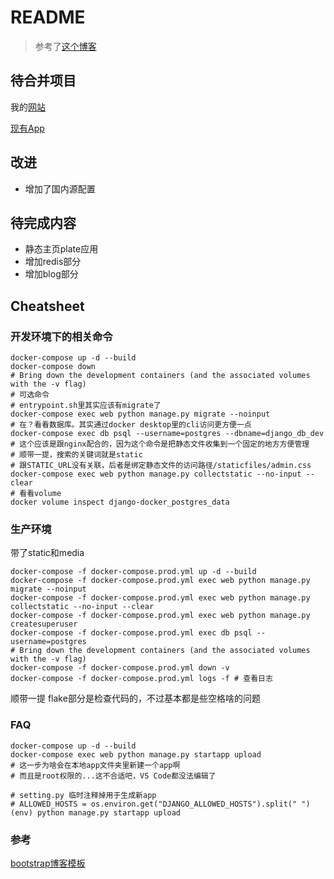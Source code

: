 # README

> 参考了[这个博客](https://testdriven.io/blog/dockerizing-django-with-postgres-gunicorn-and-nginx/)


## 待合并项目

我的[网站](https://www.frankscarlet.pro/)

[现有App](https://github.com/FrankScarlet/Django_Apps)


## 改进

- 增加了国内源配置

## 待完成内容

- 静态主页plate应用
- 增加redis部分
- 增加blog部分

## Cheatsheet

### 开发环境下的相关命令

```shell
docker-compose up -d --build
docker-compose down
# Bring down the development containers (and the associated volumes with the -v flag)
# 可选命令
# entrypoint.sh里其实应该有migrate了
docker-compose exec web python manage.py migrate --noinput 
# 在？看看数据库。其实通过docker desktop里的cli访问更方便一点
docker-compose exec db psql --username=postgres --dbname=django_db_dev 
# 这个应该是跟nginx配合的，因为这个命令是把静态文件收集到一个固定的地方方便管理
# 顺带一提，搜索的关键词就是static
# 跟STATIC_URL没有关联，后者是绑定静态文件的访问路径/staticfiles/admin.css
docker-compose exec web python manage.py collectstatic --no-input --clear
# 看看volume
docker volume inspect django-docker_postgres_data
```

### 生产环境

带了static和media

```shell
docker-compose -f docker-compose.prod.yml up -d --build
docker-compose -f docker-compose.prod.yml exec web python manage.py migrate --noinput
docker-compose -f docker-compose.prod.yml exec web python manage.py collectstatic --no-input --clear
docker-compose -f docker-compose.prod.yml exec web python manage.py createsuperuser
docker-compose -f docker-compose.prod.yml exec db psql --username=postgres
# Bring down the development containers (and the associated volumes with the -v flag)
docker-compose -f docker-compose.prod.yml down -v
docker-compose -f docker-compose.prod.yml logs -f # 查看日志
```

顺带一提 flake部分是检查代码的，不过基本都是些空格啥的问题

### FAQ

```shell
docker-compose up -d --build
docker-compose exec web python manage.py startapp upload
# 这一步为啥会在本地app文件夹里新建一个app啊
# 而且是root权限的...这不合适吧，VS Code都没法编辑了

# setting.py 临时注释掉用于生成新app
# ALLOWED_HOSTS = os.environ.get("DJANGO_ALLOWED_HOSTS").split(" ")
(env) python manage.py startapp upload
```

### 参考

[bootstrap博客模板](https://djangocentral.com/building-a-blog-application-with-django/)